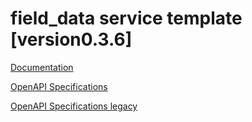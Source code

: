 # field_data service template \[version0.3.6\]

[Documentation](https://htmlpreview.github.io/?https://github.com/atlasH2020-templates/field_data/blob/version0.3.6/doc.html)

[OpenAPI Specifications](https://petstore.swagger.io?url=https://raw.githubusercontent.com/atlasH2020-templates/field_data/version0.3.6/oas.json)

[OpenAPI Specifications legacy](https://sensorsystems.iais.fraunhofer.de/doc/?url=https://raw.githubusercontent.com/atlasH2020-templates/field_data/version0.3.6/oas.json)  
